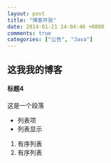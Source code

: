 ```yaml
---
layout: post
title: "博客开张"
date: 2014-01-21 14:04:46 +0800
comments: true
categories: ["公告", "Java"]
---
```


这我我的博客
------------

#### 标题4

这是一个段落

- 列表项
- 列表显示


1. 有序列表
2. 有序列表

